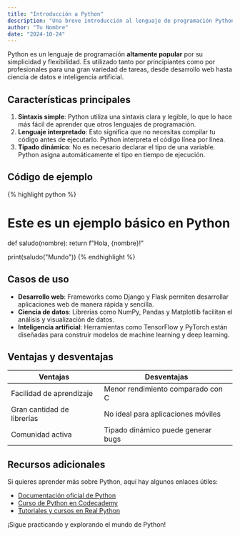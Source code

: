 ```yaml
---
title: "Introducción a Python"
description: "Una breve introducción al lenguaje de programación Python"
author: "Tu Nombre"
date: "2024-10-24"
---
```

Python es un lenguaje de programación **altamente popular** por su simplicidad y flexibilidad. Es utilizado tanto por principiantes como por profesionales para una gran variedad de tareas, desde desarrollo web hasta ciencia de datos e inteligencia artificial.

## Características principales

1. **Sintaxis simple**: Python utiliza una sintaxis clara y legible, lo que lo hace más fácil de aprender que otros lenguajes de programación.
2. **Lenguaje interpretado**: Esto significa que no necesitas compilar tu código antes de ejecutarlo. Python interpreta el código línea por línea.
3. **Tipado dinámico**: No es necesario declarar el tipo de una variable. Python asigna automáticamente el tipo en tiempo de ejecución.

## Código de ejemplo

{% highlight python %}
# Este es un ejemplo básico en Python
def saludo(nombre):
    return f"Hola, {nombre}!"

print(saludo("Mundo"))
{% endhighlight %}

## Casos de uso

- **Desarrollo web**: Frameworks como Django y Flask permiten desarrollar aplicaciones web de manera rápida y sencilla.
- **Ciencia de datos**: Librerías como NumPy, Pandas y Matplotlib facilitan el análisis y visualización de datos.
- **Inteligencia artificial**: Herramientas como TensorFlow y PyTorch están diseñadas para construir modelos de machine learning y deep learning.

## Ventajas y desventajas

| Ventajas                       | Desventajas                       |
| ------------------------------ | --------------------------------- |
| Facilidad de aprendizaje        | Menor rendimiento comparado con C |
| Gran cantidad de librerías      | No ideal para aplicaciones móviles|
| Comunidad activa                | Tipado dinámico puede generar bugs|

## Recursos adicionales

Si quieres aprender más sobre Python, aquí hay algunos enlaces útiles:

- [Documentación oficial de Python](https://docs.python.org/3/)
- [Curso de Python en Codecademy](https://www.codecademy.com/learn/learn-python-3)
- [Tutoriales y cursos en Real Python](https://realpython.com/)

¡Sigue practicando y explorando el mundo de Python!

